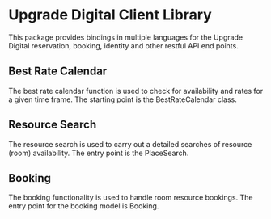 Upgrade Digital Client Library
==============================

This package provides bindings in multiple languages for the Upgrade Digital 
reservation, booking, identity and other restful API end points.

Best Rate Calendar
------------------

The best rate calendar function is used to check for availability and rates
for a given time frame. The starting point is the BestRateCalendar class.

Resource Search
---------------

The resource search is used to carry out a detailed searches of resource (room)
availability. The entry point is the PlaceSearch.


Booking
-------

The booking functionality is used to handle room resource bookings. The entry
point for the booking model is Booking.
